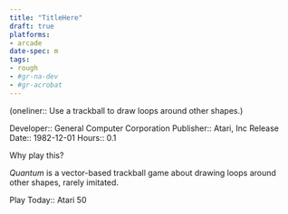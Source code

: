 ```yaml
---
title: "TitleHere"
draft: true
platforms:
- arcade
date-spec: m
tags:
- rough
- #gr-na-dev 
- #gr-acrobat 
---
```


(oneliner:: Use a trackball to draw loops around other shapes.)

Developer:: General Computer Corporation
Publisher:: Atari, Inc
Release Date:: 1982-12-01
Hours:: 0.1

Why play this?

*Quantum* is a vector-based trackball game about drawing loops around other shapes, rarely imitated.

Play Today:: Atari 50
